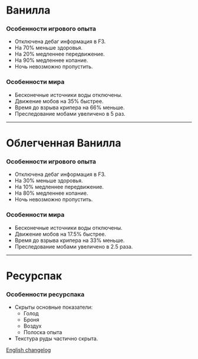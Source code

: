 # Ванилла

### Особенности игрового опыта

* Отключена дебаг информация в F3.
* На 70% меньше здоровья.
* На 20% медленнее передвижение.
* На 90% медленнее копание.
* Ночь невозможно пропустить.

### Особенности мира

* Бесконечные источники воды отключены.
* Движение мобов на 35% быстрее.
* Время до взрыва крипера на 66% меньше.
* Преследование мобами увеличено в 5 раз.

---

# Облегченная Ванилла

### Особенности игрового опыта

* Отключена дебаг информация в F3.
* На 30% меньше здоровья.
* На 10% медленнее передвижение.
* На 80% медленнее копание.
* Ночь невозможно пропустить.

### Особенности мира

* Бесконечные источники воды отключены.
* Движение мобов на 17.5% быстрее.
* Время до взрыва крипера на 33% меньше.
* Преследование мобами увеличено в 2.5 раза.

---

# Ресурспак

### Особенности ресурспака

* Скрыты основные показатели:
    - Голод
    - Броня
    - Воздух
    - Полоска опыта
* Текстура руды частично скрыта.

[English changelog](../../en/changelog/latest.md)